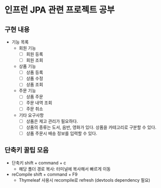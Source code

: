 # 인프런 JPA 관련 프로젝트 공부

## 구현 내용
- 기능 목록
  - 회원 기능
    - [ ] 회원 등록
    - [ ] 회원 조회
  - 상품 기능
    - [ ] 상품 등록
    - [ ] 상품 수정
    - [ ] 상품 조회
  - 주문 기능
    - [ ] 상품 주문
    - [ ] 주문 내역 조회
    - [ ] 주문 취소
  - 기타 요구사항
    - [ ] 상품은 제고 관리가 필요하다.
    - [ ] 상품의 종류는 도서, 음반, 영화가 있다. 상품을 카테고리로 구분할 수 있다.
    - [ ] 상품 주문시 배송 정보를 입력할 수 있다.

## 단축키 꿀팁 모음
- 단축키 shift + command + c
    - 해당 폴더 경로 복사: 터미널에 복사해서 빠르게 이동
- reCompile shift + command + F9
    - Thymeleaf 사용시 recompile로 refresh (devtools dependency 필요)
